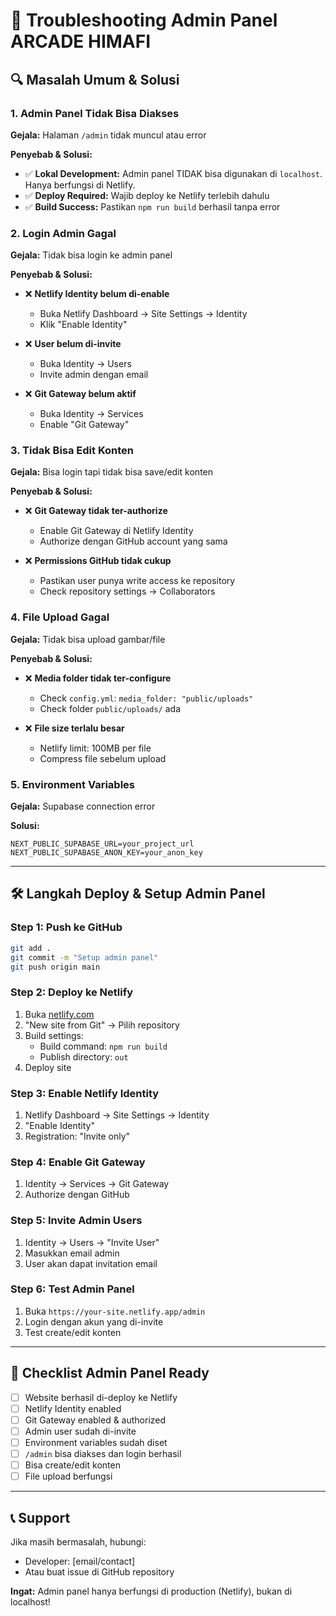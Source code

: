 # 🚨 Troubleshooting Admin Panel ARCADE HIMAFI

## 🔍 **Masalah Umum & Solusi**

### **1. Admin Panel Tidak Bisa Diakses**
**Gejala:** Halaman `/admin` tidak muncul atau error

**Penyebab & Solusi:**
- ✅ **Lokal Development:** Admin panel TIDAK bisa digunakan di `localhost`. Hanya berfungsi di Netlify.
- ✅ **Deploy Required:** Wajib deploy ke Netlify terlebih dahulu
- ✅ **Build Success:** Pastikan `npm run build` berhasil tanpa error

### **2. Login Admin Gagal**
**Gejala:** Tidak bisa login ke admin panel

**Penyebab & Solusi:**
- ❌ **Netlify Identity belum di-enable**
  - Buka Netlify Dashboard → Site Settings → Identity
  - Klik "Enable Identity"
  
- ❌ **User belum di-invite**
  - Buka Identity → Users
  - Invite admin dengan email
  
- ❌ **Git Gateway belum aktif**
  - Buka Identity → Services
  - Enable "Git Gateway"

### **3. Tidak Bisa Edit Konten**
**Gejala:** Bisa login tapi tidak bisa save/edit konten

**Penyebab & Solusi:**
- ❌ **Git Gateway tidak ter-authorize**
  - Enable Git Gateway di Netlify Identity
  - Authorize dengan GitHub account yang sama
  
- ❌ **Permissions GitHub tidak cukup**
  - Pastikan user punya write access ke repository
  - Check repository settings → Collaborators

### **4. File Upload Gagal**
**Gejala:** Tidak bisa upload gambar/file

**Penyebab & Solusi:**
- ❌ **Media folder tidak ter-configure**
  - Check `config.yml`: `media_folder: "public/uploads"`
  - Check folder `public/uploads/` ada
  
- ❌ **File size terlalu besar**
  - Netlify limit: 100MB per file
  - Compress file sebelum upload

### **5. Environment Variables**
**Gejala:** Supabase connection error

**Solusi:**
```env
NEXT_PUBLIC_SUPABASE_URL=your_project_url
NEXT_PUBLIC_SUPABASE_ANON_KEY=your_anon_key
```

---

## 🛠️ **Langkah Deploy & Setup Admin Panel**

### **Step 1: Push ke GitHub**
```bash
git add .
git commit -m "Setup admin panel"
git push origin main
```

### **Step 2: Deploy ke Netlify**
1. Buka [netlify.com](https://netlify.com)
2. "New site from Git" → Pilih repository
3. Build settings:
   - Build command: `npm run build`
   - Publish directory: `out`
4. Deploy site

### **Step 3: Enable Netlify Identity**
1. Netlify Dashboard → Site Settings → Identity
2. "Enable Identity"
3. Registration: "Invite only"

### **Step 4: Enable Git Gateway**
1. Identity → Services → Git Gateway
2. Authorize dengan GitHub

### **Step 5: Invite Admin Users**
1. Identity → Users → "Invite User"
2. Masukkan email admin
3. User akan dapat invitation email

### **Step 6: Test Admin Panel**
1. Buka `https://your-site.netlify.app/admin`
2. Login dengan akun yang di-invite
3. Test create/edit konten

---

## 🚀 **Checklist Admin Panel Ready**

- [ ] Website berhasil di-deploy ke Netlify
- [ ] Netlify Identity enabled
- [ ] Git Gateway enabled & authorized
- [ ] Admin user sudah di-invite
- [ ] Environment variables sudah diset
- [ ] `/admin` bisa diakses dan login berhasil
- [ ] Bisa create/edit konten
- [ ] File upload berfungsi

---

## 📞 **Support**

Jika masih bermasalah, hubungi:
- Developer: [email/contact]
- Atau buat issue di GitHub repository

**Ingat:** Admin panel hanya berfungsi di production (Netlify), bukan di localhost!
